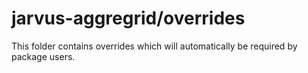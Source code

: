 # jarvus-aggregrid/overrides

This folder contains overrides which will automatically be required by package users.
